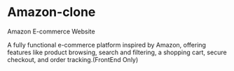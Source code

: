 # Amazon-clone
Amazon E-commerce Website

A fully functional e-commerce platform inspired by Amazon, offering features like product browsing, search and filtering, a shopping cart, secure checkout, and order tracking.(FrontEnd Only)
